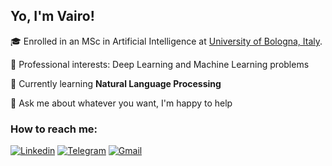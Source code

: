 ## Yo, I'm Vairo!

🎓 Enrolled in an MSc in Artificial Intelligence at [University of Bologna, Italy](https://corsi.unibo.it/2cycle/artificial-intelligence/index.html).

🔭 Professional interests: Deep Learning and Machine Learning problems

🌱 Currently learning **Natural Language Processing**

💬 Ask me about whatever you want, I'm happy to help

### How to reach me:

[![Linkedin](https://img.shields.io/badge/Linkedin-0A66C2?style=for-the-badge&logo=LinkedIn&logoColor=white)](https://www.linkedin.com/in/vairo-di-pasquale//)
[![Telegram](https://img.shields.io/badge/Telegram-26A5E4?style=for-the-badge&logo=Telegram&logoColor=white)](https://t.me/Vairodp)
[![Gmail](https://img.shields.io/badge/Gmail-EA4335?&style=for-the-badge&logo=Gmail&logoColor=white)](mailto:vairo.dp@gmail.com)

<!--![](https://komarev.com/ghpvc/?username=vairodp)
